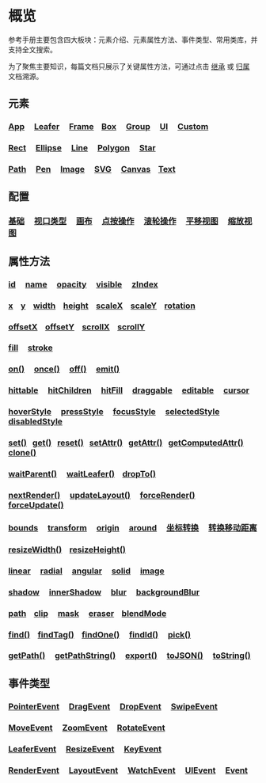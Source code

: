 # 概览

参考手册主要包含四大板块：元素介绍、元素属性方法、事件类型、常用类库，并支持全文搜索。

为了聚焦主要知识，每篇文档只展示了关键属性方法，可通过点击 [继承](/reference/display/Rect.md#继承) 或 [归属](/reference/property/fill.md#归属) 文档溯源。

## 元素

### [App](/reference/display/App) &nbsp; &nbsp; [Leafer](/reference/display/Leafer) &nbsp; &nbsp; [Frame](/reference/display/Frame) &nbsp; &nbsp;[Box](/reference/display/Box) &nbsp; &nbsp; [Group](/reference/display/Group) &nbsp; &nbsp; [UI](/reference/display/UI) &nbsp; &nbsp; [Custom](/reference/display/custom/base/register.md)

### [Rect](/reference/display/Rect) &nbsp; &nbsp; [Ellipse](/reference/display/Ellipse) &nbsp; &nbsp; [Line](/reference/display/Line) &nbsp; &nbsp; [Polygon](/reference/display/Polygon) &nbsp; &nbsp; [Star](/reference/display/Star)

### [Path](/reference/display/Path) &nbsp; &nbsp; [Pen](/reference/display/Pen) &nbsp; &nbsp; [Image](/reference/display/Image) &nbsp; &nbsp; [SVG](/reference/display/SVG) &nbsp; &nbsp; [Canvas](/reference/display/Canvas) &nbsp; &nbsp;[Text](/reference/display/Text)

## 配置

### [基础](/reference/config/app/base.md) &nbsp; &nbsp; [视口类型](/reference/config/app/type.md) &nbsp; &nbsp; [画布](/reference/config/app/canvas.md) &nbsp; &nbsp; [点按操作](/reference/config/app/pointer.md) &nbsp; &nbsp; [滚轮操作](/reference/config/app/wheel.md) &nbsp; &nbsp; [平移视图](/reference/config/app/move.md) &nbsp; &nbsp; [缩放视图](/reference/config/app/zoom.md) &nbsp; &nbsp;

## 属性方法

### [id](/reference/property/id) &nbsp; &nbsp; [name](/reference/property/name) &nbsp; &nbsp; [opacity](/reference/property/opacity) &nbsp; &nbsp; [visible](/reference/property/visible) &nbsp; &nbsp; [zIndex](/reference/property/zIndex) &nbsp; &nbsp;

### [x](/reference/property/layout) &nbsp; &nbsp;[y](/reference/property/layout) &nbsp; &nbsp;[width](/reference/property/layout#width-number) &nbsp; &nbsp;[height](/reference/property/layout#height-number) &nbsp; &nbsp;[scaleX](/reference/property/layout#scalex-number) &nbsp; &nbsp;[scaleY](/reference/property/layout#scaley-number) &nbsp; &nbsp;[rotation](/reference/property/layout#rotation-number)

### [offsetX](/reference/property/offset) &nbsp; &nbsp;[offsetY](/reference/property/offset) &nbsp; &nbsp;[scrollX](/reference/display/Box.md#滚动属性) &nbsp; &nbsp;[scrollY](/reference/display/Box.md#滚动属性)

### [fill](/reference/property/fill) &nbsp; &nbsp; [stroke](/reference/property/stroke)

### [on()](/reference/property/on) &nbsp; &nbsp; [once()](/reference/property/on) &nbsp; &nbsp; [off()](/reference/property/off) &nbsp; &nbsp; [emit()](/reference/property/emit)

### [hittable](/reference/property/hit) &nbsp; &nbsp; [hitChildren](/reference/property/hit) &nbsp; &nbsp; [hitFill](/reference/property/hit#hitfill-ihittype) &nbsp; &nbsp; [draggable](/reference/property/draggable) &nbsp; &nbsp; [editable](/reference/property/editable) &nbsp; &nbsp; [cursor](/reference/property/cursor)

### [hoverStyle](/reference/property/state/hover) &nbsp; &nbsp; [pressStyle](/reference/property/state/press) &nbsp; &nbsp; [focusStyle](/reference/property/state/focus) &nbsp; &nbsp; [selectedStyle](/reference/property/state/selected) &nbsp; &nbsp; [disabledStyle](/reference/property/state/disabled)

### [set()](/reference/property/data)&nbsp; &nbsp;[get()](/reference/property/data)&nbsp; &nbsp;[reset()](/reference/property/data)&nbsp; &nbsp;[setAttr()](/reference/property/data)&nbsp; &nbsp;[getAttr()](/reference/property/data)&nbsp; &nbsp;[getComputedAttr()](/reference/property/data) &nbsp; &nbsp; [clone()](/reference/property/clone)

### [waitParent()](/reference/property/parent#waitparent-item-function-bind-object) &nbsp; &nbsp; [waitLeafer()](/reference/property/leafer#waitleafer-item-function-bind-object) &nbsp; &nbsp;[dropTo()](/reference/property/dropTo.md)

### [nextRender()](/reference/property/nextRender) &nbsp; &nbsp; [updateLayout()](/reference/property/layout#updatelayout) &nbsp; &nbsp; [forceRender()](/reference/property/forceRender) &nbsp; &nbsp; [forceUpdate()](/reference/property/forceUpdate)

### [bounds](/reference/property/bounds) &nbsp; &nbsp; [transform](/reference/property/transform) &nbsp; &nbsp; [origin](/reference/property/origin) &nbsp; &nbsp; [around](/reference/property/around) &nbsp; &nbsp; [坐标转换](/reference/property/point/) &nbsp; &nbsp; [转换移动距离](/reference/property/point/index.md#转换移动距离)

### [resizeWidth()](/reference/property/resize) &nbsp; &nbsp;[resizeHeight()](/reference/property/resize)

### [linear](/reference/property/paint/linear) &nbsp; &nbsp; [radial](/reference/property/paint/radial) &nbsp; &nbsp; [angular](/reference/property/paint/angular) &nbsp; &nbsp; [solid](/reference/property/paint/solid) &nbsp; &nbsp; [image](/reference/property/paint/image)

### [shadow](/reference/property/shadow) &nbsp; &nbsp; [innerShadow](/reference/property/innerShadow) &nbsp; &nbsp; [blur](/reference/property/blur) &nbsp; &nbsp; [backgroundBlur](/reference/property/backgroundBlur)

### [path](/reference/property/path.md) &nbsp; &nbsp;[clip](/reference/property/clip) &nbsp; &nbsp; [mask](/reference/property/mask) &nbsp; &nbsp; [eraser](/reference/property/eraser) &nbsp; &nbsp;[blendMode](/reference/property/blendMode)

### [find()](/reference/property/find.md) &nbsp; &nbsp;[findTag()](/reference/property/find.md) &nbsp; &nbsp;[findOne()](/reference/property/findOne.md) &nbsp; &nbsp; [findId()](/reference/property/findOne.md) &nbsp; &nbsp; [pick()](/reference/property/pick.md)

### [getPath()](/reference/property/getPath.md) &nbsp; &nbsp; [getPathString()](/reference/property/getPathString.md) &nbsp; &nbsp; [export()](/reference/property/export.md) &nbsp; &nbsp; [toJSON()](/reference/property/json.md) &nbsp; &nbsp; [toString()](/reference/property/json.md#tostring-string)

## 事件类型

### [PointerEvent](/reference/event/ui/Pointer) &nbsp; &nbsp; [DragEvent](/reference/event/ui/Drag) &nbsp; &nbsp; [DropEvent](/reference/event/ui/Drop) &nbsp; &nbsp; [SwipeEvent](/reference/event/ui/Swipe)

### [MoveEvent](/reference/event/ui/Move) &nbsp; &nbsp; [ZoomEvent](/reference/event/ui/Zoom) &nbsp; &nbsp; [RotateEvent](/reference/event/ui/Rotate)

### [LeaferEvent](/reference/event/basic/Leafer) &nbsp; &nbsp; [ResizeEvent](/reference/event/basic/Resize) &nbsp; &nbsp; [KeyEvent](/reference/event/ui/Key)

### [RenderEvent](/reference/event/basic/Render) &nbsp; &nbsp; [LayoutEvent](/reference/event/basic/Layout) &nbsp; &nbsp; [WatchEvent](/reference/event/basic/Watch) &nbsp; &nbsp; [UIEvent](/reference/event/ui/UIEvent) &nbsp; &nbsp; [Event](/reference/event/basic/Event)
